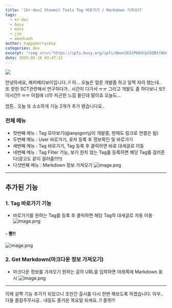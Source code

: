 ```yaml
---
title: '[kr-dev] Steemit Tools Tag 바로가기 / Markdown 가져오기'
tags:
  - kr-dev
  - busy
  - mini
  - jjm
  - weedcash
author: happyberrysboy
categories: dev
excerpt: "<img src=\"https://ipfs.busy.org/ipfs/Qman2EX2PHQ4YpS5QRttNh6yBApcQQVc3YD2iheeThsdS8\" />\r\n  안녕하세요, 해피베리보이입니다..!! 아... 오늘은 얼른 개발좀 하고 일찍 자려 했는데.. 또 핫한 SCT관련해서 연구하다가.. 시간이 다가서 ㅠㅠ 그리고 개발도 좀 하다보니 또!!이시간!! ㅠㅠ 아침에 너무 피곤한 느낌 들던데 말이죠 오늘도...  암튼.. 오늘 또 소소하게 기능 2개가 추가 됐습니다요..  ### 전체 메뉴 - 첫번째 메뉴 : Ta....."
date: 2019-05-16 03:47:12
---
```


![](https://ipfs.busy.org/ipfs/Qman2EX2PHQ4YpS5QRttNh6yBApcQQVc3YD2iheeThsdS8)

안녕하세요, 해피베리보이입니다..!!
아... 오늘은 얼른 개발좀 하고 일찍 자려 했는데.. 또 핫한 SCT관련해서 연구하다가.. 시간이 다가서 ㅠㅠ
그리고 개발도 좀 하다보니 또!!이시간!! ㅠㅠ 아침에 너무 피곤한 느낌 들던데 말이죠 오늘도...

암튼.. 오늘 또 소소하게 기능 2개가 추가 됐습니다요..

### 전체 메뉴
- 첫번째 메뉴 : Tag 모아보기(@anpigon님이 개발중, 현재도 링크로 연결은 됨)
- 두번째 메뉴 : User 바로가기, 유저 등록 후 정보확인 및 바로가기
- 세번째 메뉴 : Tag 바로가기, Tag 등록 후 클릭하면 바로 대세글로 이동
- 네번째 메뉴 : Tag Filter 기능, 보기 원치 않는 Tag를 등록하면 해당 Tag를 걸러준다(광고도 같이 걸러줌!!!!!)
- 다섯번째 메뉴 : Markdown  정보 가져오기
![image.png](https://ipfs.busy.org/ipfs/QmUp52f2vfgKiKGnG2uBPazMYY7AMby1syT4tWPUxgwYLQ)

___

## 추가된 기능
### 1. Tag 바로가기 기능
- 바로가기를 원하는 Tag를 등록 후 클릭하면 해당 Tag의 대세글로 자동 이동
![image.png](https://ipfs.busy.org/ipfs/QmdqEzpaPVJhKicz4DebLGZJFS22N55gTKBM7oWGipGAHf)
#### - 뿅!!
![image.png](https://ipfs.busy.org/ipfs/QmUF3UEQ6s5QSPP4R2y8w7ob2G1JGumt1EKJhnHuvDWT36)

### 2. Get Markdown(마크다운 정보 가져오기)
- 마크다운 정보를 가져오기 원하는 글의 URL을 입력하면 아래쪽에 Markdown 표시
![image.png](https://ipfs.busy.org/ipfs/QmNnKejJb7bVKYTzuVbqYNfHQm58wFWKiqvW7FecK1ZjAJ)

___

이제 살짝 기능 추가가 되었으니 조만간 출시를 다시 한번 해보도록 하겠습니다.
아우.. 다들 즐잠주무시공.. 내일도 즐거운 목요일 되세요..!! 즐목!!!